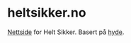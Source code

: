 # heltsikker.no

[Nettside](https://heltsikker.no) for Helt Sikker. Basert på [hyde](https://github.com/poole/hyde).
